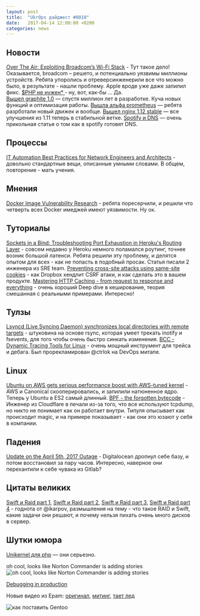 ```yaml
---
layout: post
title:  "UkrOps дайджест #0010"
date:   2017-04-14 12:00:00 +0200
categories: news
---
```



Новости
-------
[Over The Air: Exploiting Broadcom’s Wi-Fi Stack](https://googleprojectzero.blogspot.com/2017/04/over-air-exploiting-broadcoms-wi-fi_4.html) - Тут такое дело! Оказывается, broadcom – решето, и потенциально уязвимы миллионы устройств. Ребята упоролись и отреверсинженерили все что можно было, в результате - нашли проблему. Apple вроде уже даже запилил фикс. 
[$PHP не нужен* ](https://habrahabr.ru/post/326284/) - ну, вот, как-бы ... Да.  
[Вышел graphite 1.0](https://graphite.readthedocs.io/en/latest/releases/1_0_0.html) — спустя миллион лет в разработке. Куча новых функций и оптимизация работы. 
[Вышла альфа prometheus](https://prometheus.io/blog/2017/04/10/promehteus-20-sneak-peak/) — ребята разрботали новый движек и вообще. 
[Вышел nginx 1.12 stable](https://www.nginx.com/blog/nginx-1-12-1-13-released/) — все улучшения из 1.11 теперь в стабильной ветке. 
[Spotify и DNS](https://labs.spotify.com/2017/03/31/spotifys-lovehate-relationship-with-dns/) — очень прикольная статья о том как в spotify готовят DNS. 

Процессы
--------
[IT Automation Best Practices for Network Engineers and Architects](https://thenewstack.io/automation-best-practices-network-engineers-architects) - довольно стандартные вещи, описанные умными словами. В общем, повторение - мать учения. 


Мнения
------
[Docker Image Vulnerability Research](https://www.federacy.com/docker_image_vulnerabilities) - ребята поресерчили, и решили что четверть всех Docker имеджей имеют уязвимости. Ну ок. 


Туториалы
---------
[Sockets in a Bind: Troubleshooting Port Exhaustion in Heroku's Routing Layer](https://engineering.heroku.com/blogs/2017-03-30-sockets-in-a-bind/) - совсем недавно у Heroku немного поламался роутинг, точнее возник большой латенси. Ребята решили эту проблему, и делятся опытом для всех - как не попасть в подобный просак. Статья писали 2 инженера из SRE team. 
[Preventing cross-site attacks using same-site cookies](https://blogs.dropbox.com/tech/2017/03/preventing-cross-site-attacks-using-same-site-cookies/?utm_source=webopsweekly) - как Dropbox хендлит CSRF атаки, и как сделать это в вашем продукте. 
[Mastering HTTP Caching - from request to response and everything](https://blog.fortrabbit.com/mastering-http-caching) - очень хороший Deep dive в кеширование, теория смешанная с реальными примерами. Интересно!


Тулзы
-----
[Lsyncd (Live Syncing Daemon) synchronizes local directories with remote targets](https://github.com/axkibe/lsyncd) - штуковина на основе rsync, которая умеет трекать inotify и fsevents, для того чтобы очень быстро синкать изменения. 
[BCC - Dynamic Tracing Tools for Linux](https://iovisor.github.io/bcc/) - очень мощный инструмент для трейса и дебага. Был прорекламирован @ctrlok на DevOps митапе. 

Linux
-----
[Ubuntu on AWS gets serious performance boost with AWS-tuned kernel](https://insights.ubuntu.com/2017/04/05/ubuntu-on-aws-gets-serious-performance-boost-with-aws-tuned-kernel) - AWS и Canonical скооперировались, и запилили натюненное ядро. Теперь у Ubuntu в ES2 самый длинный. 
[BPF - the forgotten bytecode](https://blog.cloudflare.com/bpf-the-forgotten-bytecode/) - Инженер из Cloudflare в печали из-за того, что все используют tcpdump, но никто не понимает как он работает внутри. Типуля опысывает как происходит magic, и на примере показывает - как они это юзают у себя в компании. 


Падения
-------
[Update on the April 5th, 2017 Outage](https://www.digitalocean.com/company/blog/update-on-the-april-5th-2017-outage/) - Digitalocean дропнул себе базу, и потом восстановил за пару часов. Интересно, наверное они перехантили к себе чувака из Gitlab? 


Цитаты великих
--------------
[Swift и Raid part 1](https://ukrops.slack.com/archives/C0VFW0Q6N/p1491281636653073), [Swift и Raid part 2](https://ukrops.slack.com/archives/C0VFW0Q6N/p1491282029693972), [Swift и Raid part 3](https://ukrops.slack.com/archives/C0VFW0Q6N/p1491282559749896), [Swift и Raid part 4](https://ukrops.slack.com/archives/C0VFW0Q6N/p1491282962791005) - годнота от @ikarpov, размышления на тему - что такое RAID и Swift, какие задачи они решают, и почему нельзя пихать очень много дисков в сервер. 


Шутки юмора
-----------
[Unikernel для php](https://github.com/tfjmp/php2uni) — они серьезно. 

oh cool, looks like Norton Commander is adding stories
![oh cool, looks like Norton Commander is adding stories](https://pbs.twimg.com/media/C8GivSWUwAA-H64.jpg)

[Debugging in production](https://video.twimg.com/tweet_video/C8FlmhtXgAEXFzs.mp4)

Новые видео из Epam: [оригинал](https://www.youtube.com/watch?v=H8aoBvOnK3U), [митинг](https://coub.com/view/t768w), [тает лед](http://coub.com/view/t771w)

![как поставить Gentoo](https://pp.userapi.com/c639324/v639324968/14451/rjTeikEZ8oI.jpg)
